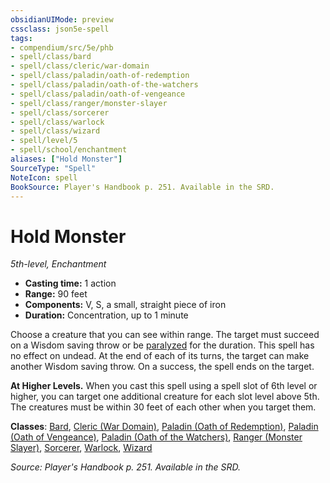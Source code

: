 ```yaml
---
obsidianUIMode: preview
cssclass: json5e-spell
tags:
- compendium/src/5e/phb
- spell/class/bard
- spell/class/cleric/war-domain
- spell/class/paladin/oath-of-redemption
- spell/class/paladin/oath-of-the-watchers
- spell/class/paladin/oath-of-vengeance
- spell/class/ranger/monster-slayer
- spell/class/sorcerer
- spell/class/warlock
- spell/class/wizard
- spell/level/5
- spell/school/enchantment
aliases: ["Hold Monster"]
SourceType: "Spell"
NoteIcon: spell
BookSource: Player's Handbook p. 251. Available in the SRD.
---
```

# Hold Monster
*5th-level, Enchantment*  

- **Casting time:** 1 action
- **Range:** 90 feet
- **Components:** V, S, a small, straight piece of iron
- **Duration:** Concentration, up to 1 minute

Choose a creature that you can see within range. The target must succeed on a Wisdom saving throw or be [paralyzed](/3-Mechanics/CLI/rules/conditions.md#paralyzed) for the duration. This spell has no effect on undead. At the end of each of its turns, the target can make another Wisdom saving throw. On a success, the spell ends on the target.

**At Higher Levels.** When you cast this spell using a spell slot of 6th level or higher, you can target one additional creature for each slot level above 5th. The creatures must be within 30 feet of each other when you target them.

**Classes**: [Bard](/3-Mechanics/CLI/classes/bard.md), [Cleric (War Domain)](/3-Mechanics/CLI/classes/cleric-war-domain.md), [Paladin (Oath of Redemption)](/3-Mechanics/CLI/classes/paladin-oath-of-redemption-xge.md), [Paladin (Oath of Vengeance)](/3-Mechanics/CLI/classes/paladin-oath-of-vengeance.md), [Paladin (Oath of the Watchers)](/3-Mechanics/CLI/classes/paladin-oath-of-the-watchers-tce.md), [Ranger (Monster Slayer)](/3-Mechanics/CLI/classes/ranger-monster-slayer-xge.md), [Sorcerer](/3-Mechanics/CLI/classes/sorcerer.md), [Warlock](/3-Mechanics/CLI/classes/warlock.md), [Wizard](/3-Mechanics/CLI/classes/wizard.md)

*Source: Player's Handbook p. 251. Available in the SRD.*
